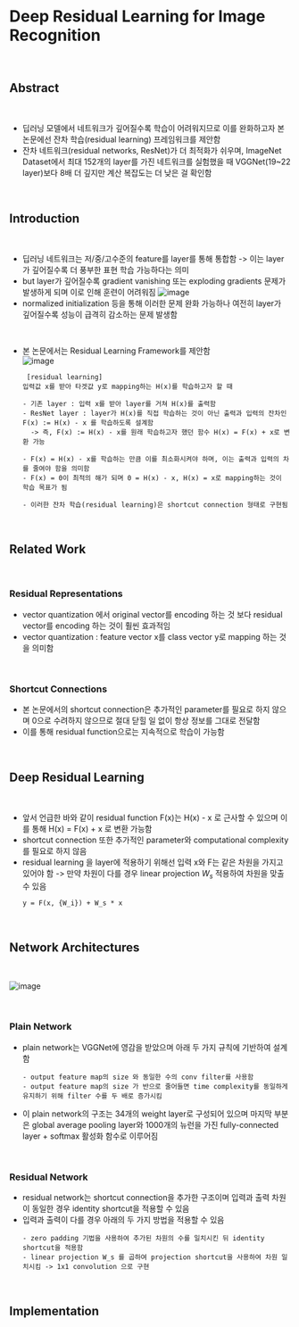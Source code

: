 # Deep Residual Learning for Image Recognition

<br>

## Abstract

<br>

- 딥러닝 모델에서 네트워크가 깊어질수록 학습이 어려워지므로 이를 완화하고자 본 논문에선 잔차 학습(residual learning) 프레임워크를 제안함
- 잔차 네트워크(residual networks, ResNet)가 더 최적화가 쉬우며, ImageNet Dataset에서 최대 152개의 layer를 가진 네트워크를 실험했을 때 VGGNet(19~22 layer)보다 8배 더 깊지만 계산 복잡도는 더 낮은 걸 확인함

<br>

## Introduction

<br>

- 딥러닝 네트워크는 저/중/고수준의 feature를 layer를 통해 통합함 -> 이는 layer가 깊어질수록 더 풍부한 표현 학습 가능하다는 의미
- but layer가 깊어질수록 gradient vanishing 또는 exploding gradients 문제가 발생하게 되며 이로 인해 훈련이 어려워짐
  ![image](https://github.com/user-attachments/assets/31f6d2d9-fb71-46fa-98a0-b7dcc054d5a9)
- normalized initialization 등을 통해 이러한 문제 완화 가능하나 여전히 layer가 깊어질수록 성능이 급격히 감소하는 문제 발생함

<br>

- 본 논문에서는 Residual Learning Framework를 제안함 <br>
  ![image](https://github.com/user-attachments/assets/2d04bc71-c895-41c1-9251-72d032c0347c)
  ```
   [residual learning]
  입력값 x를 받아 타겟값 y로 mapping하는 H(x)를 학습하고자 할 때

  - 기존 layer : 입력 x를 받아 layer를 거쳐 H(x)를 출력함
  - ResNet layer : layer가 H(x)를 직접 학습하는 것이 아닌 출력과 입력의 잔차인 F(x) := H(x) - x 를 학습하도록 설계함
    -> 즉, F(x) := H(x) - x를 원래 학습하고자 했던 함수 H(x) = F(x) + x로 변환 가능

  - F(x) = H(x) - x를 학습하는 만큼 이를 최소화시켜야 하며, 이는 출력과 입력의 차를 줄여야 함을 의미함
  - F(x) = 0이 최적의 해가 되며 0 = H(x) - x, H(x) = x로 mapping하는 것이 학습 목표가 됨

  - 이러한 잔차 학습(residual learning)은 shortcut connection 형태로 구현됨
  ```

<br>

## Related Work

<br>

### Residual Representations

- vector quantization 에서 original vector를 encoding 하는 것 보다 residual vector를 encoding 하는 것이 훨씬 효과적임
- vector quantization : feature vector x를 class vector y로 mapping 하는 것을 의미함

<br>

### Shortcut Connections

- 본 논문에서의 shortcut connection은 추가적인 parameter를 필요로 하지 않으며 0으로 수려하지 않으므로 절대 닫힐 일 없이 항상 정보를 그대로 전달함
- 이를 통해 residual function으로는 지속적으로 학습이 가능함


<br>

## Deep Residual Learning

<br>

- 앞서 언급한 바와 같이 residual function F(x)는 H(x) - x 로 근사할 수 있으며 이를 통해 H(x) = F(x) + x 로 변환 가능함
- shortcut connection 또한 추가적인 parameter와 computational complexity를 필요로 하지 않음
- residual learning 을 layer에 적용하기 위해선 입력 x와 F는 같은 차원을 가지고 있어야 함 -> 만약 차원이 다를 경우 linear projection $W_s$ 적용하여 차원을 맞출 수 있음
  ```
  y = F(x, {W_i}) + W_s * x
  ```

<br>

## Network Architectures

<br>

![image](https://github.com/user-attachments/assets/67dfd2d8-a4e3-4559-ad25-61dac39bcacc)

<br>

### Plain Network

- plain network는 VGGNet에 영감을 받았으며 아래 두 가지 규칙에 기반하여 설계함
  ```
  - output feature map의 size 와 동일한 수의 conv filter를 사용함
  - output feature map의 size 가 반으로 줄어들면 time complexity를 동일하게 유지하기 위해 filter 수를 두 배로 증가시킴
  ```
- 이 plain network의 구조는 34개의 weight layer로 구성되어 있으며 마지막 부분은 global average pooling layer와 1000개의 뉴런을 가진 fully-connected layer + softmax 활성화 함수로 이루어짐


<br>

### Residual Network

- residual network는 shortcut connection을 추가한 구조이며 입력과 출력 차원이 동일한 경우 identity shortcut을 적용할 수 있음
- 입력과 출력이 다를 경우 아래의 두 가지 방법을 적용할 수 있음
  ```
  - zero padding 기법을 사용하여 추가된 차원의 수를 일치시킨 뒤 identity shortcut을 적용함
  - linear projection W_s 를 곱하여 projection shortcut을 사용하여 차원 일치시킴 -> 1x1 convolution 으로 구현
  ```

<br>

## Implementation

<br>
